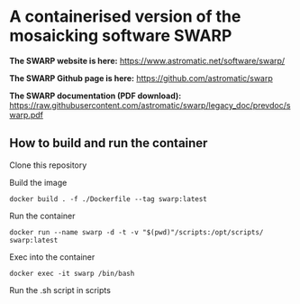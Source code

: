 # A containerised version of the mosaicking software SWARP

**The SWARP website is here:** https://www.astromatic.net/software/swarp/

**The SWARP Github page is here:** https://github.com/astromatic/swarp

**The SWARP documentation (PDF download):** https://raw.githubusercontent.com/astromatic/swarp/legacy_doc/prevdoc/swarp.pdf


## How to build and run the container

Clone this repository

Build the image

    docker build . -f ./Dockerfile --tag swarp:latest

Run the container

    docker run --name swarp -d -t -v "$(pwd)"/scripts:/opt/scripts/ swarp:latest

Exec into the container

    docker exec -it swarp /bin/bash

Run the .sh script in scripts
